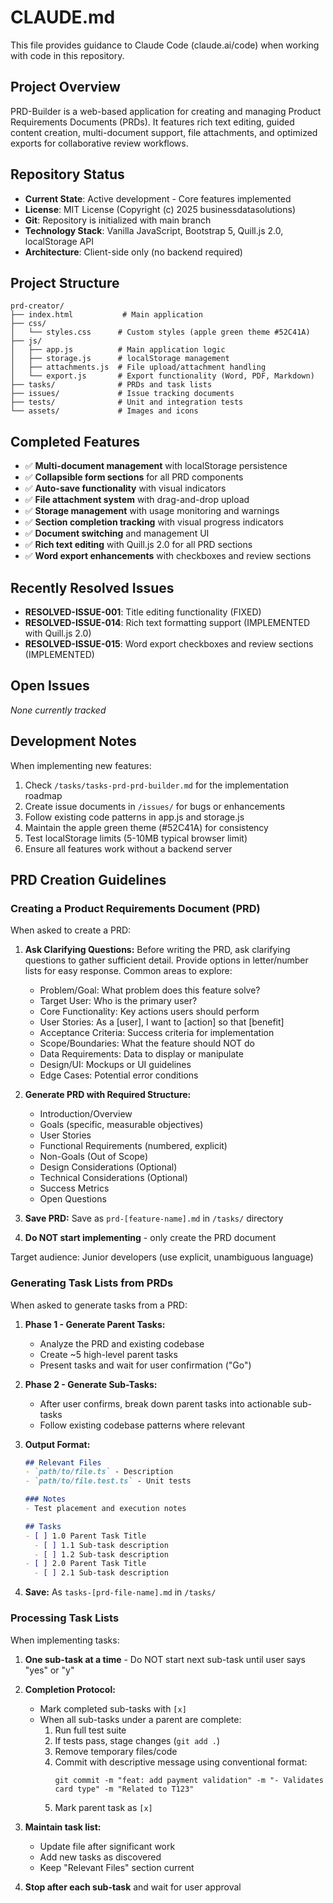 # CLAUDE.md

This file provides guidance to Claude Code (claude.ai/code) when working with code in this repository.

## Project Overview

PRD-Builder is a web-based application for creating and managing Product Requirements Documents (PRDs). It features rich text editing, guided content creation, multi-document support, file attachments, and optimized exports for collaborative review workflows.

## Repository Status

- **Current State**: Active development - Core features implemented
- **License**: MIT License (Copyright (c) 2025 businessdatasolutions)
- **Git**: Repository is initialized with main branch
- **Technology Stack**: Vanilla JavaScript, Bootstrap 5, Quill.js 2.0, localStorage API
- **Architecture**: Client-side only (no backend required)

## Project Structure

```
prd-creator/
├── index.html           # Main application
├── css/
│   └── styles.css      # Custom styles (apple green theme #52C41A)
├── js/
│   ├── app.js          # Main application logic
│   ├── storage.js      # localStorage management
│   ├── attachments.js  # File upload/attachment handling
│   └── export.js       # Export functionality (Word, PDF, Markdown)
├── tasks/              # PRDs and task lists
├── issues/             # Issue tracking documents
├── tests/              # Unit and integration tests
└── assets/             # Images and icons
```

## Completed Features

- ✅ **Multi-document management** with localStorage persistence
- ✅ **Collapsible form sections** for all PRD components
- ✅ **Auto-save functionality** with visual indicators
- ✅ **File attachment system** with drag-and-drop upload
- ✅ **Storage management** with usage monitoring and warnings
- ✅ **Section completion tracking** with visual progress indicators
- ✅ **Document switching** and management UI
- ✅ **Rich text editing** with Quill.js 2.0 for all PRD sections
- ✅ **Word export enhancements** with checkboxes and review sections

## Recently Resolved Issues

- **RESOLVED-ISSUE-001**: Title editing functionality (FIXED)
- **RESOLVED-ISSUE-014**: Rich text formatting support (IMPLEMENTED with Quill.js 2.0)
- **RESOLVED-ISSUE-015**: Word export checkboxes and review sections (IMPLEMENTED)

## Open Issues

*None currently tracked*

## Development Notes

When implementing new features:
1. Check `/tasks/tasks-prd-prd-builder.md` for the implementation roadmap
2. Create issue documents in `/issues/` for bugs or enhancements
3. Follow existing code patterns in app.js and storage.js
4. Maintain the apple green theme (#52C41A) for consistency
5. Test localStorage limits (5-10MB typical browser limit)
6. Ensure all features work without a backend server

## PRD Creation Guidelines

### Creating a Product Requirements Document (PRD)

When asked to create a PRD:

1. **Ask Clarifying Questions:** Before writing the PRD, ask clarifying questions to gather sufficient detail. Provide options in letter/number lists for easy response. Common areas to explore:
   - Problem/Goal: What problem does this feature solve?
   - Target User: Who is the primary user?
   - Core Functionality: Key actions users should perform
   - User Stories: As a [user], I want to [action] so that [benefit]
   - Acceptance Criteria: Success criteria for implementation
   - Scope/Boundaries: What the feature should NOT do
   - Data Requirements: Data to display or manipulate
   - Design/UI: Mockups or UI guidelines
   - Edge Cases: Potential error conditions

2. **Generate PRD with Required Structure:**
   - Introduction/Overview
   - Goals (specific, measurable objectives)
   - User Stories
   - Functional Requirements (numbered, explicit)
   - Non-Goals (Out of Scope)
   - Design Considerations (Optional)
   - Technical Considerations (Optional)
   - Success Metrics
   - Open Questions

3. **Save PRD:** Save as `prd-[feature-name].md` in `/tasks/` directory

4. **Do NOT start implementing** - only create the PRD document

Target audience: Junior developers (use explicit, unambiguous language)

### Generating Task Lists from PRDs

When asked to generate tasks from a PRD:

1. **Phase 1 - Generate Parent Tasks:**
   - Analyze the PRD and existing codebase
   - Create ~5 high-level parent tasks
   - Present tasks and wait for user confirmation ("Go")

2. **Phase 2 - Generate Sub-Tasks:**
   - After user confirms, break down parent tasks into actionable sub-tasks
   - Follow existing codebase patterns where relevant

3. **Output Format:**
   ```markdown
   ## Relevant Files
   - `path/to/file.ts` - Description
   - `path/to/file.test.ts` - Unit tests
   
   ### Notes
   - Test placement and execution notes
   
   ## Tasks
   - [ ] 1.0 Parent Task Title
     - [ ] 1.1 Sub-task description
     - [ ] 1.2 Sub-task description
   - [ ] 2.0 Parent Task Title
     - [ ] 2.1 Sub-task description
   ```

4. **Save:** As `tasks-[prd-file-name].md` in `/tasks/`

### Processing Task Lists

When implementing tasks:

1. **One sub-task at a time** - Do NOT start next sub-task until user says "yes" or "y"

2. **Completion Protocol:**
   - Mark completed sub-tasks with `[x]`
   - When all sub-tasks under a parent are complete:
     1. Run full test suite
     2. If tests pass, stage changes (`git add .`)
     3. Remove temporary files/code
     4. Commit with descriptive message using conventional format:
        ```
        git commit -m "feat: add payment validation" -m "- Validates card type" -m "Related to T123"
        ```
     5. Mark parent task as `[x]`

3. **Maintain task list:**
   - Update file after significant work
   - Add new tasks as discovered
   - Keep "Relevant Files" section current

4. **Stop after each sub-task** and wait for user approval